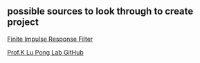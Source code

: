 ## possible sources to look through to create project


[Finite Impulse Response Filter](https://www.fpga4student.com/2017/01/a-low-pass-fir-filter-in-vhdl.html)


[Prof.K Lu Pong Lab GitHub](https://github.com/kevinwlu/dsd/tree/master/Nexys-A7/Lab-6)
